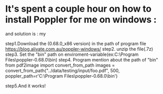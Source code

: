 

# It's spent a couple hour on how to install Poppler for me on windows : 

and  solution is : my

step1.Download the (0.68.0_x86 version) in the path of program file
https://blog.alivate.com.au/poppler-windows/
step2. unzip the file(.7z)
step3. Set the "bin" path on enviroment-variable(ex:C:\Program Files\poppler-0.68.0\bin)
step4. Program mention about the path of "bin"
from pdf2image import convert_from_path
images = convert_from_path("../data/testing/input/foo.pdf",
                           500, poppler_path=r'C:\Program Files\poppler-0.68.0\bin') 

step5.And it works!
